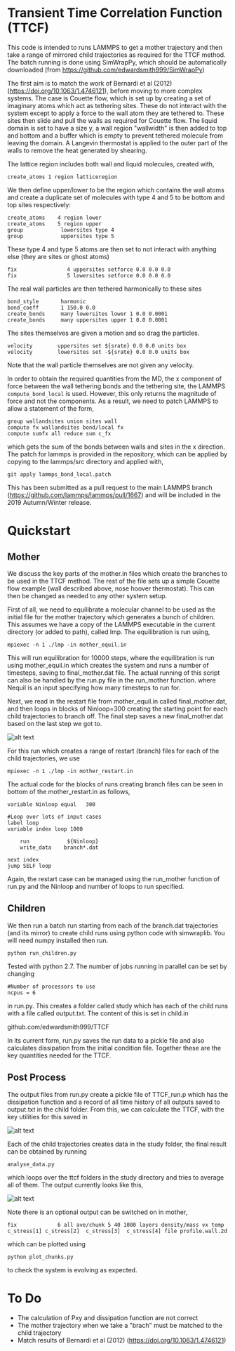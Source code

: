 Transient Time Correlation Function (TTCF)
==========================================
    
This code is intended to runs LAMMPS to get a mother trajectory and then take a range of mirrored child trajectories as required for the TTCF method. 
The batch running is done using SimWrapPy, which should be automatically downloaded (from https://github.com/edwardsmith999/SimWrapPy)

The first aim is to match the work of Bernardi et al (2012) (https://doi.org/10.1063/1.4746121), before moving to more complex systems.
The case is Couette flow, which is set up by creating a set of imaginary atoms which act as tethering sites.
These do not interact with the system except to apply a force to the wall atom they are tethered to. 
These sites then slide and pull the walls as required for Couette flow. 
The liquid domain is set to have a size y, a wall region "wallwidth" is then added to top and bottom and a buffer which is empty to prevent tethered molecule from leaving the domain.
A Langevin thermostat is applied to the outer part of the walls to remove the heat generated by shearing.

The lattice region includes both wall and liquid molecules, created with,

    create_atoms 1 region latticeregion

We then define upper/lower to be the region which contains the wall atoms and create a duplicate set of molecules with type 4 and 5 to be bottom and top sites respectively:

    create_atoms    4 region lower
    create_atoms    5 region upper
    group            lowersites type 4
    group            uppersites type 5

These type 4 and type 5 atoms are then set to not interact with anything else (they are sites or ghost atoms)

    fix                4 uppersites setforce 0.0 0.0 0.0
    fix                5 lowersites setforce 0.0 0.0 0.0

The real wall particles are then tethered harmonically to these sites

    bond_style       harmonic
    bond_coeff       1 150.0 0.0
    create_bonds     many lowersites lower 1 0.0 0.0001
    create_bonds     many uppersites upper 1 0.0 0.0001

The sites themselves are given a motion and so drag the particles. 

    velocity	    uppersites set ${srate} 0.0 0.0 units box
    velocity	    lowersites set -${srate} 0.0 0.0 units box

Note that the wall particle themselves are not given any velocity.

In order to obtain the required quantities from the MD, the x component of force between the wall tethering bonds and the tethering site, the LAMMPS `compute_bond_local` is used. However, this only returns the magnitude of force and not the components.
As a result, we need to patch LAMMPS to allow a statement of the form,

    group wallandsites union sites wall
    compute fx wallandsites bond/local fx
    compute sumfx all reduce sum c_fx

which gets the sum of the bonds between walls and sites in the x direction. 
The patch for lammps is provided in the repository, which can be applied by copying to the lammps/src directory and applied with,

    git apply lammps_bond_local.patch

This has been submitted as a pull request to the main LAMMPS branch (https://github.com/lammps/lammps/pull/1667) and will be included in the 2019 Autumn/Winter release.


Quickstart
===========

Mother
------

We discuss the key parts of the mother.in files which create the branches to be used in the TTCF method. The rest of the file sets up a simple Couette flow example (wall described above, nose hoover thermostat). This can then be changed as needed to any other system setup.

First of all, we need to equilibrate a molecular channel to be used as the initial file for the mother trajectory which generates a bunch of children. This assumes we have a copy of the LAMMPS executable in the current directory (or added to path), called lmp. The equilibration is run using,

    mpiexec -n 1 ./lmp -in mother_equil.in

This will run equilibration for 10000 steps, where the equilibration is run using mother_equil.in which creates the system and runs a number of timesteps, saving to final_mother.dat file.
The actual running of this script can also be handled by the run.py file in the run_mother function.
where Nequil is an input specifying how many timesteps to run for.

Next, we read in the restart file from mother_equil.in called final_mother.dat, and then loops in blocks of Ninloop=300 creating the starting point for each child trajectories to branch off. The final step saves a new final_mother.dat based on the last step we got to. 

![alt text](https://github.com/edwardsmith999/TTCF/blob/master/mother.png)

For this run which creates a range of restart (branch) files for each of the child trajectories, we use
        
    mpiexec -n 1 ./lmp -in mother_restart.in

The actual code for the blocks of runs creating branch files can be seen in bottom of the mother_restart.in as follows,

    variable Ninloop equal   300

    #Loop over lots of input cases
    label loop
    variable index loop 1000

        run	           ${Ninloop}
        write_data    branch*.dat
        
    next index
    jump SELF loop

Again, the restart case can be managed using the run_mother function of run.py and the Ninloop and number of loops to run specified. 

Children
--------

We then run a batch run starting from each of the branch.dat trajectories (and its mirror) to create child runs using python code with simwraplib. You will need numpy installed then run.

    python run_children.py

Tested with python 2.7. The number of jobs running in parallel can be set by changing 

    #Number of processors to use
    ncpus = 6

in run.py. This creates a folder called study which has each of the child runs with a file called 
output.txt. The content of this is set in child.in

github.com/edwardsmith999/TTCF

In its current form, run.py saves the run data to a pickle file and also calculates dissipation from the initial condition file. Together these are the key quantities needed for the TTCF.


Post Process
------------
The output files from run.py create a pickle file of TTCF_run.p which has the dissipation function and a record of all time history of all outputs saved to output.txt in the child folder. From this, we can calculate the TTCF, with the key utilities for this saved in 

![alt text](https://github.com/edwardsmith999/TTCF/blob/master/children.png)


Each of the child trajectories creates data in the study folder, the final result can be obtained by running

    analyse_data.py

which loops over the ttcf folders in the study directory and tries to average all of them.
The output currently looks like this,

![alt text](https://github.com/edwardsmith999/TTCF/blob/master/TTCF_out.png)


Note there is an optional output can be switched on in mother,

    fix		        6 all ave/chunk 5 40 1000 layers density/mass vx temp  c_stress[1] c_stress[2]  c_stress[3]  c_stress[4] file profile.wall.2d

which can be plotted using

    python plot_chunks.py 

to check the system is evolving as expected.

To Do
=====

 - The calculation of Pxy and dissipation function are not correct
 - The mother trajectory when we take a "brach" must be matched to the child trajectory
 - Match results of Bernardi et al (2012) (https://doi.org/10.1063/1.4746121)
